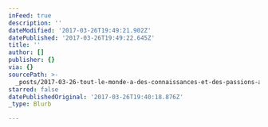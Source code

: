 ```yaml
---
inFeed: true
description: ''
dateModified: '2017-03-26T19:49:21.902Z'
datePublished: '2017-03-26T19:49:22.645Z'
title: ''
author: []
publisher: {}
via: {}
sourcePath: >-
  _posts/2017-03-26-tout-le-monde-a-des-connaissances-et-des-passions-a-partager.md
starred: false
datePublishedOriginal: '2017-03-26T19:40:18.876Z'
_type: Blurb

---
```

